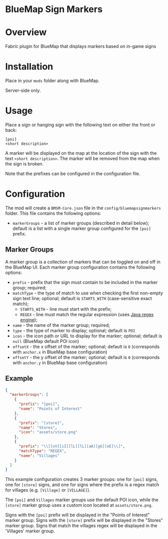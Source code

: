 BlueMap Sign Markers
====================

# Overview
Fabric plugin for BlueMap that displays markers based on in-game signs

# Installation
Place in your `mods` folder along with BlueMap.

Server-side only.

# Usage
Place a sign or hanging sign with the following text on either the front or back:
```
[poi]
<short description>
```
A marker will be displayed on the map at the location of the sign with the text `<short description>`. The marker will
be removed from the map when the sign is broken.

Note that the prefixes can be configured in the configuration file.

# Configuration
The mod will create a `BMSM-Core.json` file in the `config/bluemapsignmarkers` folder. This file contains the following
options:
- `markerGroups` - a list of marker groups (described in detail below); default is a list with a single marker group
configured for the `[poi]` prefix.

## Marker Groups
A marker group is a collection of markers that can be toggled on and off in the BlueMap UI. Each marker group
configuration contains the following options:
- `prefix` - prefix that the sign must contain to be included in the marker group; required;
- `matchType` - the type of match to use when checking the first non-empty sign text line; optional; default is `STARTS_WITH` (case-sensitive exact match);
  - `STARTS_WITH` - line must start with the prefix;
  - `REGEX` - line must match the regular expression (uses [Java regex engine](https://docs.oracle.com/javase/8/docs/api/java/util/regex/Pattern.html));
- `name` - the name of the marker group; required;
- `type` - the type of marker to display; optional; default is `POI`
- `icon` - the icon path or URL to display for the marker; optional; default is `null` (BlueMap default POI icon)
- `offsetX` - the x offset of the marker; optional; default is `0` (corresponds with `anchor.x` in BlueMap base configuration)
- `offsetY` - the y offset of the marker; optional; default is `0` (corresponds with `anchor.y` in BlueMap base configuration)

## Example

```json
{
  "markerGroups": [
    {
      "prefix": "[poi]",
      "name": "Points of Interest"
    },
    {
      "prefix": "[store]",
      "name": "Stores",
      "icon": "assets/store.png"
    },
    {
      "prefix": "\\[[vV][iI][lL][lL][aA][gG][eE]\\]",
      "matchType": "REGEX",
      "name": "Villages"
    }
  ]
}
```

This example configuration creates 3 marker groups: one for `[poi]` signs, one for `[store]` signs, and one for signs
where the prefix is a regex match for villages (e.g. `[Village]` or `[VILLAGE]`).

The `[poi]` and `Villages` marker groups use the default POI icon, while the `[store]` marker group uses a custom icon
located at `assets/store.png`.

Signs with the `[poi]` prefix will be displayed in the "Points of Interest" marker group. Signs with the `[store]`
prefix will be displayed in the "Stores" marker group. Signs that match the villages regex will be displayed in the
'Villages' marker group.

